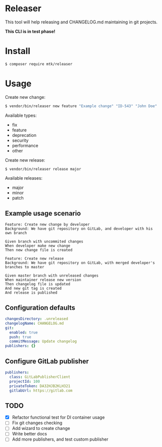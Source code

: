 # Releaser
This tool will help releasing and CHANGELOG.md maintaining in git projects.

**This CLI is in test phase!**

# Install
```bash
$ composer require mtk/releaser
```

# Usage
Create new change:
```bash
$ vendor/bin/releaser new feature "Example change" "ID-543" "John Doe"
```
Available types:
- fix
- feature
- deprecation
- security
- performance
- other

Create new release:
```bash
$ vendor/bin/releaser release major
```
Available releases:
- major
- minor
- patch

## Example usage scenario
```gherkin
Feature: Create new change by developer
Background: We have git repository on GitLab, and developer with his own branch

Given branch with uncommited changes
When developer make new change
Then new change file is created
```

```gherkin
Feature: Create new release
Background: We have git repository on GitLab, with merged developer's branches to master

Given master branch with unreleased changes
When maintainer release new version
Then changelog file is updated
And new git tag is created
And release is published
```

## Configuration defaults
```yaml
changesDirectory: .unreleased
changelogName: CHANGELOG.md
git:
  enabled: true
  push: true
  commitMessage: Update changelog
publishers: {}
```

## Configure GitLab publisher
```yaml
publishers:
  class: GitLabPublisherClient
  projectId: 100
  privateToken: DA32HJB2KLH321
  gitlabUrl: https://gitlab.com
```

## TODO
- [x] Refactor functional test for DI container usage
- [ ] Fix git changes checking
- [ ] Add wizard to create change
- [ ] Write better docs
- [ ] Add more publishers, and test custom publisher
